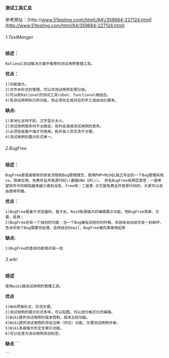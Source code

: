 #### 测试工具汇总

参考网址：[http:\/\/www.51testing.com\/html\/84\/359684-227124.html](http://www.51testing.com/html/84/359684-227124.html)

###### 1.TestManger

**综述：**

```
Rational测试解决方案中推荐的测试用例管理工具。
```

**优点：**

```
1)功能强大。
2)文件夹形式的管理，可以对测试用例无限分级。
3)可以和Rational的测试工具robot、functional相结合。
4)有测试用例执行的功能，但必须先生成对应的手工或自动化脚本。
```

**缺点:**

```
1)本地化支持不好。汉字显示太小。
2)测试用例很多时不太稳定。有时会造成测试用例的丢失。
3)必须安装客户端才可使用。和开发人员交流不方便。
4)测试用例的展示形式单一。
```

###### 2.BugFree

**综述：**

```
BugFree是借鉴微软的研发流程和Bug管理理念，使用PHP+MySQL独立写出的一个Bug管理系统xx。简单实用、免费并且开放源代码\(遵循GNU GPL\)。 命名BugFree有两层意思：一是希望软件中的缺陷越来越少直到没有，Free嘛；二是表 示它是免费且开放源代码的，大家可以自由使用传播。
```

**优点：**

```
1)BugFree是基于浏览器的。基于此，Raid有很强大的编辑展示功能，而BugFree简单、方便、易用；
2)BugFree还有一个独创的功能：当一个Bug被指派给你的时候，系统会自动给你发一封邮件，告诉你有个Bug需要你处理，这样结合Email，BugFree被完美使用起来
```

**缺点:**

```
1)BugFree的查询功能相对弱一些
```

###### 3.wiki

**综述**

```
使用wiki做测试用例的管理工具。
```

**优点**

```
1)Web界面形式，交流方便。
2)测试用例的展示形式多样，可以贴图。可以进行格式化的编辑。
3)Wiki提供测试用例的版本控制、版本比较功能。
4)Wiki提供测试用例的添加注释（评论）功能，方便测试用例评审。
5)Wiki本身强大的全文索引功能。
6)可以任意为测试用例添加标签。
```

**缺点**
\`\`\`

\`\`\`

